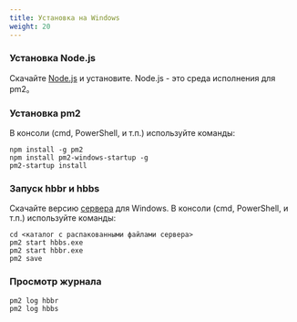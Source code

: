 ```yaml
---
title: Установка на Windows
weight: 20
---
```




### Установка Node.js
Скачайте [Node.js](https://nodejs.org/dist/v16.14.2/node-v16.14.2-x86.msi) и установите.
Node.js - это среда исполнения для pm2。

### Установка pm2
В консоли (cmd, PowerShell, и т.п.) используйте команды:
```
npm install -g pm2
npm install pm2-windows-startup -g
pm2-startup install
```

### Запуск hbbr и hbbs
Скачайте версию [сервера](https://github.com/rustdesk/rustdesk-server/releases) для Windows.
В консоли (cmd, PowerShell, и т.п.) используйте команды:
```
cd <каталог с распакованными файлами сервера>
pm2 start hbbs.exe
pm2 start hbbr.exe
pm2 save
```

### Просмотр журнала
```
pm2 log hbbr
pm2 log hbbs
```
